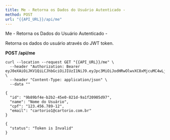 ```yaml
---
title: Me - Retorna os Dados do Usuário Autenticado -
method: POST
url: "{{API_URL}}/api/me"
---
```



Me - Retorna os Dados do Usuário Autenticado - 

Retorna os dados do usuário através do JWT token.

**POST /api/me**

```request:cURL
curl --location --request GET "{{API_URL}}/me" \
  --header "Authorization: Bearer eyJ0eXAiOiJKV1QiLCJhbGciOiJIUzI1NiJ9.eyJpc3MiOiJodHRwOlwvXC8xMjcuMC4wLjE6ODAwMFwvYXBpXC9hdXRlbnRpY2FjYW8iLCJpYXQiOjE1OTEzODYxNDksImV4cCI6MTU5MTM4OTc0OSwibmJmIjoxNTkxMzg2MTQ5LCJqdGkiOiJSU0lzVVJhd1p3bktzbUR0Iiwic3ViIjoiOWI4OWJmNGUtYjJiMi00NWUwLTgyMWQtOWExZjIwOTA1ZDk3IiwicHJ2IjoiZTZkNjA2MDAwM2RkZDZkNzc5NjJjMDNjYjJiYjMyMjI5YmNlYTFjNSJ9.f1R3KbrIG8tFDc1BajkA4ntEKm2xI7Hj2i7_nNEMoUc" \
  --header "Content-Type: application/json" \
  --data ""
```


```response:200
{
  "id": "9b89bf4e-b2b2-45e0-821d-9a1f20905d97",
  "name": "Nome do Usuário",
  "cpf": "123.456.789-12",
  "email": "cartorio1@cartorio.com.br"
}

```


```response:401
{
  "status": "Token is Invalid"
}

```
